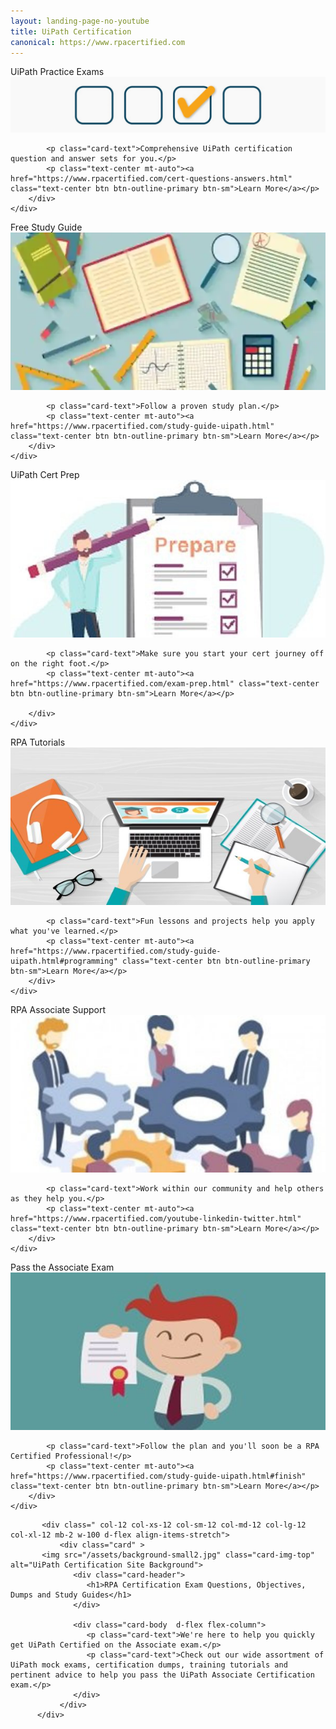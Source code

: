 ```yaml
---
layout: landing-page-no-youtube
title: UiPath Certification
canonical: https://www.rpacertified.com
---
```

<div class="row">

 
  <div class=" col-12 col-xs-12 col-sm-6 col-md-6 col-lg-4 col-xl-4 mb-2  d-flex align-items-stretch">
						<div class="card" >
						<div class="card-header">UiPath Practice Exams</div>
								       <picture>
    <source srcset="/assets/practice.webp" media="(min-width: 1200px)">
    <source srcset="/assets/practice.webp" media="(min-width: 992px)">
    <source srcset="/assets/practice.webp" media="(min-width: 768px)">
    <source srcset="/assets/uipath-exam-questions-answers.gif" media="(min-width: 576px)">
    <img src="/assets/uipath-exam-questions-answers.gif" class="img-fluid" alt="UiPath Exam Questions Answered">
</picture>
		<div class="card-body  d-flex flex-column">
			
			<p class="card-text">Comprehensive UiPath certification question and answer sets for you.</p>
			<p class="text-center mt-auto"><a href="https://www.rpacertified.com/cert-questions-answers.html" class="text-center btn btn-outline-primary btn-sm">Learn More</a></p>
		</div>
	</div>
 </div>
 
  <div class=" col-12 col-xs-12 col-sm-6 col-md-6 col-lg-4 col-xl-4 mb-2  d-flex align-items-stretch">
						<div class="card" >
						<div class="card-header">Free Study Guide</div>
								       <picture>
    <source srcset="/assets/study.webp" media="(min-width: 1200px)">
    <source srcset="/assets/study.webp" media="(min-width: 992px)">
    <source srcset="/assets/study.webp" media="(min-width: 768px)">
    <source srcset="/assets/study.webp" media="(min-width: 576px)">
    <img src="/assets/study.webp" class="img-fluid" alt="UiPath Cert Study Guide">
</picture>
		<div class="card-body  d-flex flex-column">
			
			<p class="card-text">Follow a proven study plan.</p>
			<p class="text-center mt-auto"><a href="https://www.rpacertified.com/study-guide-uipath.html" class="text-center btn btn-outline-primary btn-sm">Learn More</a></p>
		</div>
	</div>
 </div>
 
 
 <div class=" col-12 col-xs-12 col-sm-6 col-md-6 col-lg-4 col-xl-4 mb-2  d-flex align-items-stretch">
	<div class="card" >
	<div class="card-header">UiPath Cert Prep</div>
	<img src="/assets/prepare.jpg" class="card-img-top" alt="uipath cert prep">
		<div class="card-body  d-flex flex-column">
		
			<p class="card-text">Make sure you start your cert journey off on the right foot.</p>
			<p class="text-center mt-auto"><a href="https://www.rpacertified.com/exam-prep.html" class="text-center btn btn-outline-primary btn-sm">Learn More</a></p>
			
		</div>
	</div>
			
 </div>


  <div class=" col-12 col-xs-12 col-sm-6 col-md-6 col-lg-4 col-xl-4 mb-2  d-flex align-items-stretch">
	<div class="card" >
	<div class="card-header">RPA Tutorials</div>
	<img src="/assets/apply.jpg" class="card-img-top" alt="uipath tutorials">
		<div class="card-body  d-flex flex-column">
			
			<p class="card-text">Fun lessons and projects help you apply what you've learned.</p>
			<p class="text-center mt-auto"><a href="https://www.rpacertified.com/study-guide-uipath.html#programming" class="text-center btn btn-outline-primary btn-sm">Learn More</a></p>
		</div>
	</div>
			
 </div>
 <div class=" col-12 col-xs-12 col-sm-6 col-md-6 col-lg-4 col-xl-4 mb-2  d-flex align-items-stretch">
						<div class="card" >
						<div class="card-header">RPA Associate Support</div>
		<img src="/assets/collaborate.jpg" class="card-img-top" alt="UiPath on YouTube">
		<div class="card-body  d-flex flex-column">
			
			<p class="card-text">Work within our community and help others as they help you.</p>
			<p class="text-center mt-auto"><a href="https://www.rpacertified.com/youtube-linkedin-twitter.html" class="text-center btn btn-outline-primary btn-sm">Learn More</a></p>
		</div>
	</div>
 </div>
 <div class=" col-12 col-xs-12 col-sm-6 col-md-6 col-lg-4 col-xl-4 mb-2  d-flex align-items-stretch">
						<div class="card" >
		<div class="card-header">Pass the Associate Exam</div>
		<img src="/assets/pass.jpg" class="card-img-top" alt="pass UiPath Associate Exam">
		<div class="card-body  d-flex flex-column">
			
			<p class="card-text">Follow the plan and you'll soon be a RPA Certified Professional!</p>
			<p class="text-center mt-auto"><a href="https://www.rpacertified.com/study-guide-uipath.html#finish" class="text-center btn btn-outline-primary btn-sm">Learn More</a></p>
		</div>
	</div>
 </div>
 
 	       <div class=" col-12 col-xs-12 col-sm-12 col-md-12 col-lg-12 col-xl-12 mb-2 w-100 d-flex align-items-stretch">
               <div class="card" >
	       <img src="/assets/background-small2.jpg" class="card-img-top" alt="UiPath Certification Site Background">
                  <div class="card-header">
                     <h1>RPA Certification Exam Questions, Objectives, Dumps and Study Guides</h1>
                  </div>
		  
                  <div class="card-body  d-flex flex-column">
                     <p class="card-text">We're here to help you quickly get UiPath Certified on the Associate exam.</p>
                     <p class="card-text">Check out our wide assortment of UiPath mock exams, certification dumps, training tutorials and pertinent advice to help you pass the UiPath Associate Certification exam.</p>
                  </div>
               </div>
	      </div>
 
 
 
 
 
 
 
 
 
 </div>
